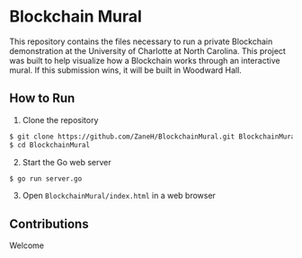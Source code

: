 # Blockchain Mural
This repository contains the files necessary to run a private Blockchain demonstration at the
University of Charlotte at North Carolina. This project was built to help visualize how a
Blockchain works through an interactive mural. If this submission wins, it will be built
in Woodward Hall.

## How to Run
1. Clone the repository
```bash
$ git clone https://github.com/ZaneH/BlockchainMural.git BlockchainMural
$ cd BlockchainMural
```

2. Start the Go web server
```bash
$ go run server.go
```

3. Open `BlockchainMural/index.html` in a web browser

## Contributions
Welcome
